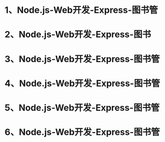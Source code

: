 # 1、Node.js-Web开发-Express-图书管
# 2、Node.js-Web开发-Express-图书
# 3、Node.js-Web开发-Express-图书管
# 4、Node.js-Web开发-Express-图书管
# 5、Node.js-Web开发-Express-图书管
# 6、Node.js-Web开发-Express-图书管